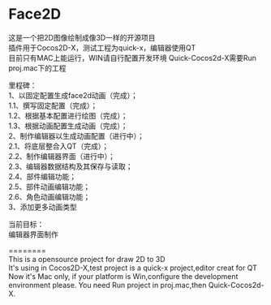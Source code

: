 Face2D    
========  
  
这是一个把2D图像绘制成像3D一样的开源项目  
插件用于Cocos2D-X，测试工程为quick-x，编辑器使用QT   
目前只有MAC上能运行，WIN请自行配置开发环境
Quick-Cocos2d-X需要Run proj.mac下的工程
  
里程碑：  
	1、以固定配置生成face2d动画（完成）；  
		1.1、撰写固定配置（完成）；  
		1.2、根据基本配置进行绘图（完成）；  
		1.3、根据动画配置生成动画（完成）；  
	2、制作编辑器以生成动画配置（进行中）；  
		2.1、将底层整合入QT（完成）；  
		2.2、制作编辑器界面（进行中）；  
		2.3、编辑器数据结构及其保存与读取；  
		2.4、部件编辑功能；  
		2.5、部件动画编辑功能；  
		2.6、角色动画编辑功能；  
	3、添加更多动画类型  
  
当前目标：  
	编辑器界面制作  
  
========   
This is a opensource project for draw 2D to 3D  
It's using in Cocos2D-X,test project is a quick-x project,editor creat for QT  
Now it's Mac only, if your platform is Win,configure the development environment please.
You need Run project in proj.mac,then Quick-Cocos2d-X.
